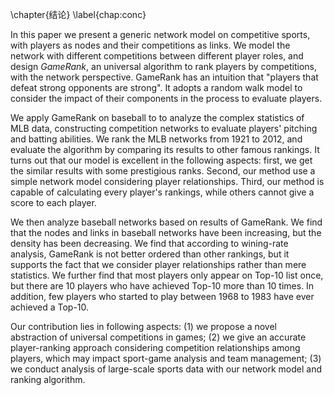 \chapter{结论}
\label{chap:conc}

<!-- Conclusion
====
\label{sec:conc} -->

In this paper we present a generic network model on competitive sports,
with players as nodes and their competitions as links. We model the
network with different competitions between different player roles, and
design *GameRank*, an universal algorithm to rank players by
competitions, with the network perspective. GameRank has an intuition
that "players that defeat strong opponents are strong". It adopts a
random walk model to consider the impact of their components in the
process to evaluate players.

We apply GameRank on baseball to to analyze the complex statistics of
MLB data, constructing competition networks to evaluate players'
pitching and batting abilities. We rank the MLB networks from 1921 to
2012, and evaluate the algorithm by comparing its results to other
famous rankings. It turns out that our model is excellent in the
following aspects: first, we get the similar results with some
prestigious ranks. Second, our method use a simple network model
considering player relationships. Third, our method is capable of
calculating every player's rankings, while others cannot give a score to
each player.

We then analyze baseball networks based on results of GameRank. We find
that the nodes and links in baseball networks have been increasing, but
the density has been decreasing. We find that according to wining-rate
analysis, GameRank is not better ordered than other rankings, but it
supports the fact that we consider player relationships rather than mere
statistics. We further find that most players only appear on Top-10 list
once, but there are 10 players who have achieved Top-10 more than 10
times. In addition, few players who started to play between
1968 to 1983 have ever achieved a Top-10.

Our contribution lies in following aspects: (1) we propose a  novel
abstraction of universal competitions in games; (2) we give an accurate
player-ranking approach considering competition relationships among
players, which may impact sport-game analysis and team management; (3)
we conduct analysis of large-scale sports data with our network model
and ranking algorithm.
